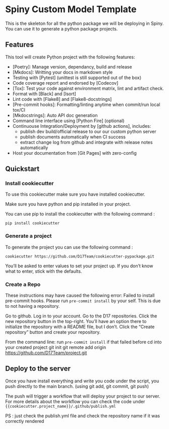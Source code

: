 # Spiny Custom Model Template

This is the skeleton for all the python package we will be deploying in Spiny. 
You can use it to generate a python package projects.
## Features

This tool will create Python project with the following features:

* [Poetry]: Manage version, dependancy, build and release
* [Mkdocs]: Writting your docs in markdown style
* Testing with [Pytest] (unittest is still supported out of the box)
* Code coverage report and endorsed by [Codecov]
* [Tox]: Test your code against environment matrix, lint and artifact check.
* Format with [Black] and [Isort]
* Lint code with [Flake8] and [Flake8-docstrings]
* [Pre-commit hooks]: Formatting/linting anytime when commit/run local tox/CI
* [Mkdocstrings]: Auto API doc generation
* Command line interface using [Python Fire] (optional)
* Continuouse Integration/Deployment by [github actions], includes:
    - publish dev build/official release to our our custom python server
    - publish documents automatically when CI success
    - extract change log from github and integrate with release notes automatically
* Host your documentation from [Git Pages] with zero-config

## Quickstart

### Install cookiecutter

To use this cookiecutter make sure you have installed  cookiecutter.

Make sure you have python and pip installed in your project. 

You can use pip to install the cookiecutter with the following command : 

`pip install cookiecutter`

### Generate a project

To generate the project you can use the following command : 

`cookiecutter https://github.com/D17Team/cookiecutter-pypackage.git`

You’ll be asked to enter values to set your project up. If you don’t know what to enter, stick with the defaults.


### Create a Repo
These instructions may have caused the following error: Failed to install pre-commit hooks. Please run `pre-commit install` by your self.  This is due to not having a repository. 

Go to github.
Log in to your account. Go to the D17 repositories.
Click the new repository button in the top-right. You’ll have an option there to initialize the repository with a README file, but I don’t.
Click the “Create repository” button and create your repository.  

From the command line:
run `pre-commit install` if that failed before
cd into your created project 
git init 
git remote add origin https://github.com/D17Team/project.git

## Deploy to the server 

Once you have install everything and write you code under the script, you push directly to the main branch. (using git add, git commit, git push)

The push will trigger a workflow that will deploy your project to our server.
For more details about the workflow you can check the code under `{{cookiecutter.project_name}}/.github/publish.yml`

PS : just check the publish.yml file and check the repository name if it was correctly rendered

